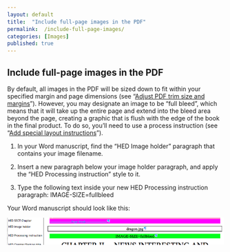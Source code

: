 ```yaml
---
layout: default
title:  "Include full-page images in the PDF"
permalink:  /include-full-page-images/
categories: [Images]
published: true
---
```


<section data-type="chapter" class="hsecchapter" data-hederis-type="hsecchapter" id="include-full-page-images" data-pi-attrs="id: include-full-page-images" role="doc-chapter" title="Include full-page images in the PDF"><h1 data-hederis-type="hblkchaptitle" class="hblkchaptitle" id="pMK3zK2xu">Include full-page images in the PDF</h1>
    <p class="hblkp" data-hederis-type="hblkp" id="ppkXX0ZNq">By default, all images in the PDF will be sized down to fit within your specified margin and page dimensions (see &#8220;<a href="{% post_url 2019-05-22-21-AdjustPDFtrimsizeandmargins %}"><span class="Hyperlink">Adjust PDF trim size and margins</span></a>&#8221;). However, you may designate an image to be &#8220;full bleed&#8221;, which means that it will take up the entire page and extend into the bleed area beyond the page, creating a graphic that is flush with the edge of the book in the final product. To do so, you&#8217;ll need to use a process instruction (see &#8220;<a href="{% post_url 2019-05-22-24-Addspeciallayoutinstructions %}"><span class="Hyperlink">Add special layout instructions</span></a>&#8221;).</p>
    <ol class="hwprnum-list" data-hederis-type="hwprnum-list" id="p6dkRR0aJ"><li class="hblkoli" data-hederis-type="hblkoli" id="liVBoThKhg"><p class="hblkoli" data-hederis-type="hblkoli" id="pHezDtrR4">In your Word manuscript, find the &#8220;HED Image holder&#8221; paragraph that contains your image filename.</p></li>
    <li class="hblkoli" data-hederis-type="hblkoli" id="livxSlXopN"><p class="hblkoli" data-hederis-type="hblkoli" id="pZGmJ0YSi">Insert a new paragraph below your image holder paragraph, and apply the &#8220;HED Processing instruction&#8221; style to it.</p></li>
    <li class="hblkoli" data-hederis-type="hblkoli" id="liigjz4mlI"><p class="hblkoli" data-hederis-type="hblkoli" id="p2L32T5Vg">Type the following text inside your new HED Processing instruction paragraph: IMAGE-SIZE=fullbleed</p></li>
    </ol>
    <p class="hblkp" data-hederis-type="hblkp" id="pvu1cVwRO">Your Word manuscript should look like this:</p>
    <img data-hederis-type="hblkimg" class="hblkimg" id="pcIyTeA5A" src="/images/fullbleed_1.png"/>
    </section>
    